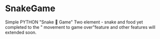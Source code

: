 # SnakeGame
Simple PYTHON "Snake 🐍 Game"
Two element - snake and food
yet completed to the " movement to  game over"feature and  other features  will extended soon.
